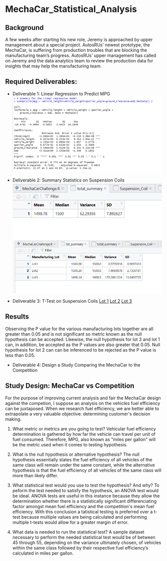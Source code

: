 # MechaCar_Statistical_Analysis

## Background
A few weeks after starting his new role, Jeremy is approached by upper management about a special project. AutosRUs’ newest prototype, the MechaCar, is suffering from production troubles that are blocking the manufacturing team’s progress. AutosRUs’ upper management has called on Jeremy and the data analytics team to review the production data for insights that may help the manufacturing team.

## Required Deliverables:
* Deliverable 1: Linear Regression to Predict MPG
![link to story](https://github.com/basecipher/MechaCar_Statistical_Analysis/blob/main/Images/The%20summary%20Linear%20Regression.PNG)

* Deliverable 2: Summary Statistics on Suspension Coils
![Total Summary](https://github.com/basecipher/MechaCar_Statistical_Analysis/blob/main/Images/Summary%20-%20total.PNG)
![Lot Summary](https://github.com/basecipher/MechaCar_Statistical_Analysis/blob/main/Images/Summary%20-%20lot.PNG)

* Deliverable 3: T-Test on Suspension Coils
[Lot 1](https://github.com/basecipher/MechaCar_Statistical_Analysis/blob/main/Images/t_test%20-%20lot%201.PNG)
[Lot 2](https://github.com/basecipher/MechaCar_Statistical_Analysis/blob/main/Images/t_test%20-%20lot%202.PNG)
[Lot 3](https://github.com/basecipher/MechaCar_Statistical_Analysis/blob/main/Images/t_test%20-%20lot%203.PNG)

## Results
Observing the P value for the various manufacturing lots together are all greater than 0.05 and is not significant so metric known as the null hypothesis can be accepted.  Likewise, the null hypothesis for lot 3 and lot 1 can, in addition, be accepted as the P values are also greater that 0.05. Null hypothesis for lot 2 can can be inferenced to be rejected as the P value is less than 0.05.

* Deliverable 4: Design a Study Comparing the MechaCar to the Competition

## Study Design: MechaCar vs Competition
For the purpose of improving current analysis and fair the MechaCar design against the competion, I suppose an analysis on the vehicles fuel efficiency can be juxtaposed.  When we research fuel efficiency, we are better able to extrapolate a very valuable objective:  determining customer's decision making.

1. What metric or metrics are you going to test?
Vehicular fuel efficiency determination is gathered by how far the vehicle can travel per unit of fuel consumed. Therefore, MPG, also known as "miles per gallon" will be the metric used when it comes to testing hypothesis.

2. What is the null hypothesis or alternative hypothesis?
The null hypothesis essentially states the fuel efficiency of all vehicles of the same class will remain under the same constant, while the alternative hypothesis is that the fuel efficiency of all vehicles of the same class will more than likely differ.

3. What statistical test would you use to test the hypothesis? And why?
To peform the test needed to satisfy the hypothesis, an ANOVA test would be ideal. ANOVA tests are useful in this instance because they allow the determination whether there is a statistically significant differenciating factor amongst mean fuel efficiency and the competition's mean fuel efficiency. With this conclusion a tatistical testing is preferred over a t-test because multiple values are being calculated and performing multiple t-tests would allow for a greater margin of error.

4. What data is needed to run the statistical test?
A sample dataset necessary to perform the needed statistical test would be of between 45 through 55, depending on the variance ultimately chosen, of vehicles within the same class followed by their respective fuel efficiency’s calculated in miles per gallon.
